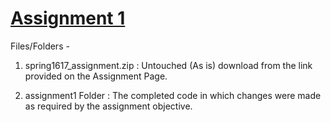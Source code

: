 # [Assignment 1](http://cs231n.github.io/assignments2017/assignment1/)

Files/Folders -

1. spring1617_assignment.zip  : Untouched (As is) download from the link provided on the Assignment Page.

2. assignment1 Folder : The completed code in which changes were made as required by the assignment objective.
